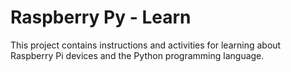# Raspberry Py - Learn

This project contains instructions and activities for learning about Raspberry Pi devices and the Python programming language.
